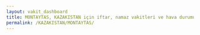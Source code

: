 ```yaml
---
layout: vakit_dashboard
title: MONTAYTAS, KAZAKISTAN için iftar, namaz vakitleri ve hava durumu - ilçe/eyalet seç
permalink: /KAZAKISTAN/MONTAYTAS/
---
```


<script type="text/javascript">
  var GLOBAL_COUNTRY = 'KAZAKISTAN';
  var GLOBAL_CITY = 'MONTAYTAS';
  var GLOBAL_STATE = '';
  var lat = 72;
  var lon = 21;
</script>
